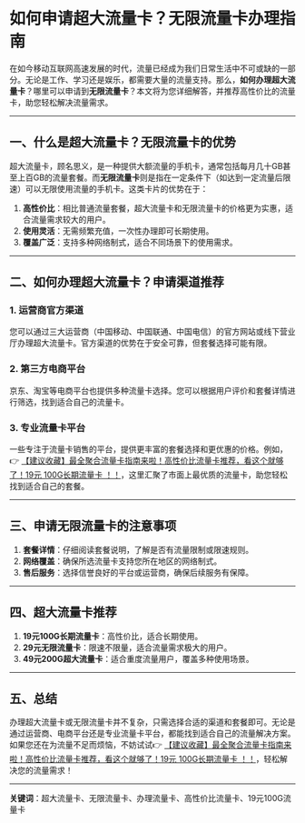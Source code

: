 # 如何申请超大流量卡？无限流量卡办理指南

在如今移动互联网高速发展的时代，流量已经成为我们日常生活中不可或缺的一部分。无论是工作、学习还是娱乐，都需要大量的流量支持。那么，**如何办理超大流量卡**？哪里可以申请到**无限流量卡**？本文将为您详细解答，并推荐高性价比的流量卡，助您轻松解决流量需求。

---

## 一、什么是超大流量卡？无限流量卡的优势

超大流量卡，顾名思义，是一种提供大额流量的手机卡，通常包括每月几十GB甚至上百GB的流量套餐。而**无限流量卡**则是指在一定条件下（如达到一定流量后限速）可以无限使用流量的手机卡。这类卡片的优势在于：

1. **高性价比**：相比普通流量套餐，超大流量卡和无限流量卡的价格更为实惠，适合流量需求较大的用户。
2. **使用灵活**：无需频繁充值，一次性办理即可长期使用。
3. **覆盖广泛**：支持多种网络制式，适合不同场景下的使用需求。

---

## 二、如何办理超大流量卡？申请渠道推荐

### 1. 运营商官方渠道
您可以通过三大运营商（中国移动、中国联通、中国电信）的官方网站或线下营业厅办理超大流量卡。官方渠道的优势在于安全可靠，但套餐选择可能有限。

### 2. 第三方电商平台
京东、淘宝等电商平台也提供多种流量卡选择。您可以根据用户评价和套餐详情进行筛选，找到适合自己的流量卡。

### 3. 专业流量卡平台
一些专注于流量卡销售的平台，提供更丰富的套餐选择和更优惠的价格。例如，👉 [【建议收藏】最全聚合流量卡指南来啦！高性价比流量卡推荐，看这个就够了！19元 100G长期流量卡 ！！](https://bit.ly/Liuliangka)，这里汇聚了市面上最优质的流量卡，助您轻松找到适合自己的套餐。

---

## 三、申请无限流量卡的注意事项

1. **套餐详情**：仔细阅读套餐说明，了解是否有流量限制或限速规则。
2. **网络覆盖**：确保所选流量卡支持您所在地区的网络制式。
3. **售后服务**：选择信誉良好的平台或运营商，确保后续服务有保障。

---

## 四、超大流量卡推荐

1. **19元100G长期流量卡**：高性价比，适合长期使用。
2. **29元无限流量卡**：限速不限量，适合流量需求极大的用户。
3. **49元200G超大流量卡**：适合重度流量用户，覆盖多种使用场景。

---

## 五、总结

办理超大流量卡或无限流量卡并不复杂，只需选择合适的渠道和套餐即可。无论是通过运营商、电商平台还是专业流量卡平台，都能找到适合自己的流量解决方案。如果您还在为流量不足而烦恼，不妨试试👉 [【建议收藏】最全聚合流量卡指南来啦！高性价比流量卡推荐，看这个就够了！19元 100G长期流量卡 ！！](https://bit.ly/Liuliangka)，轻松解决您的流量需求！

---

**关键词**：超大流量卡、无限流量卡、办理流量卡、高性价比流量卡、19元100G流量卡